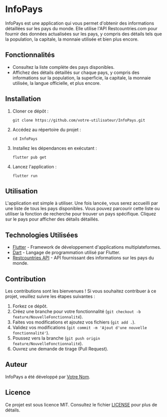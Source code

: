 # InfoPays

InfoPays est une application qui vous permet d'obtenir des informations détaillées sur les pays du monde. Elle utilise l'API Restcountries.com pour fournir des données actualisées sur les pays, y compris des détails tels que la population, la capitale, la monnaie utilisée et bien plus encore.

## Fonctionnalités

- Consultez la liste complète des pays disponibles.
- Affichez des détails détaillés sur chaque pays, y compris des informations sur la population, la superficie, la capitale, la monnaie utilisée, la langue officielle, et plus encore.


## Installation

1. Cloner ce dépôt :
   ```
   git clone https://github.com/votre-utilisateur/InfoPays.git
   ```

2. Accédez au répertoire du projet :
   ```
   cd InfoPays
   ```

3. Installez les dépendances en exécutant :
   ```
   flutter pub get
   ```

4. Lancez l'application :
   ```
   flutter run
   ```

## Utilisation

L'application est simple à utiliser. Une fois lancée, vous serez accueilli par une liste de tous les pays disponibles. Vous pouvez parcourir cette liste ou utiliser la fonction de recherche pour trouver un pays spécifique. Cliquez sur le pays pour afficher des détails détaillés.

## Technologies Utilisées

- [Flutter](https://flutter.dev/) - Framework de développement d'applications multiplateformes.
- [Dart](https://dart.dev/) - Langage de programmation utilisé par Flutter.
- [Restcountries API](https://restcountries.com/) - API fournissant des informations sur les pays du monde.

## Contribution

Les contributions sont les bienvenues ! Si vous souhaitez contribuer à ce projet, veuillez suivre les étapes suivantes :

1. Forkez ce dépôt.
2. Créez une branche pour votre fonctionnalité (`git checkout -b feature/NouvelleFonctionnalité`).
3. Faites vos modifications et ajoutez vos fichiers (`git add .`).
4. Validez vos modifications (`git commit -m 'Ajout d'une nouvelle fonctionnalité'`).
5. Poussez vers la branche (`git push origin feature/NouvelleFonctionnalité`).
6. Ouvrez une demande de tirage (Pull Request).

## Auteur

InfoPays a été développé par [Votre Nom](https://github.com/votre-utilisateur).

## Licence

Ce projet est sous licence MIT. Consultez le fichier [LICENSE](LICENSE) pour plus de détails.
